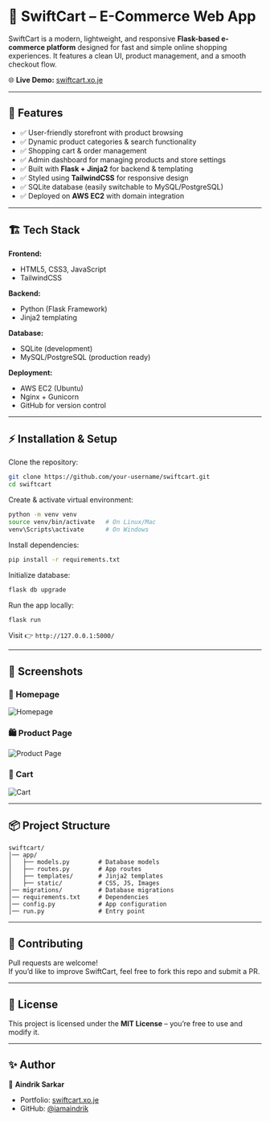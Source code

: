 # 🛒 SwiftCart – E-Commerce Web App  

SwiftCart is a modern, lightweight, and responsive **Flask-based e-commerce platform** designed for fast and simple online shopping experiences. It features a clean UI, product management, and a smooth checkout flow.  

🌐 **Live Demo:** [swiftcart.xo.je](https://swiftcart.xo.je)  

---

## 🚀 Features  

- ✅ User-friendly storefront with product browsing  
- ✅ Dynamic product categories & search functionality  
- ✅ Shopping cart & order management  
- ✅ Admin dashboard for managing products and store settings  
- ✅ Built with **Flask + Jinja2** for backend & templating  
- ✅ Styled using **TailwindCSS** for responsive design  
- ✅ SQLite database (easily switchable to MySQL/PostgreSQL)  
- ✅ Deployed on **AWS EC2** with domain integration  

---

## 🏗️ Tech Stack  

**Frontend:**  
- HTML5, CSS3, JavaScript  
- TailwindCSS  

**Backend:**  
- Python (Flask Framework)  
- Jinja2 templating  

**Database:**  
- SQLite (development)  
- MySQL/PostgreSQL (production ready)  

**Deployment:**  
- AWS EC2 (Ubuntu)  
- Nginx + Gunicorn  
- GitHub for version control  

---

## ⚡ Installation & Setup  

Clone the repository:  
```bash
git clone https://github.com/your-username/swiftcart.git
cd swiftcart
```

Create & activate virtual environment:  
```bash
python -m venv venv
source venv/bin/activate   # On Linux/Mac
venv\Scripts\activate      # On Windows
```

Install dependencies:  
```bash
pip install -r requirements.txt
```

Initialize database:  
```bash
flask db upgrade
```

Run the app locally:  
```bash
flask run
```

Visit 👉 `http://127.0.0.1:5000/`  

---

## 📸 Screenshots  

### 🏬 Homepage  
![Homepage](https://raw.githubusercontent.com/iamaindrik/swiftcart/main/screenshots/home.png)  

### 🛍️ Product Page  
![Product Page](https://raw.githubusercontent.com/iamaindrik/swiftcart/main/screenshots/product.png)  

### 🛒 Cart  
![Cart](https://raw.githubusercontent.com/iamaindrik/swiftcart/main/screenshots/cart.png)  

---

## 📦 Project Structure  

```
swiftcart/
│── app/
│   ├── models.py        # Database models
│   ├── routes.py        # App routes
│   ├── templates/       # Jinja2 templates
│   ├── static/          # CSS, JS, Images
│── migrations/          # Database migrations
│── requirements.txt     # Dependencies
│── config.py            # App configuration
│── run.py               # Entry point
```

---

## 🤝 Contributing  

Pull requests are welcome!  
If you’d like to improve SwiftCart, feel free to fork this repo and submit a PR.  

---

## 📜 License  

This project is licensed under the **MIT License** – you’re free to use and modify it.  

---

## ✨ Author  

👤 **Aindrik Sarkar**  
- Portfolio: [swiftcart.xo.je](iamaindrik.github.io)  
- GitHub: [@iamaindrik](https://github.com/iamaindrik)  
